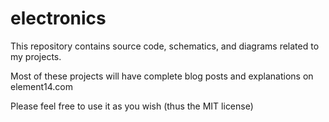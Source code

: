 # electronics
This repository contains source code, schematics, and diagrams related to my projects.

Most of these projects will have complete blog posts and explanations on element14.com

Please feel free to use it as you wish (thus the MIT license)
